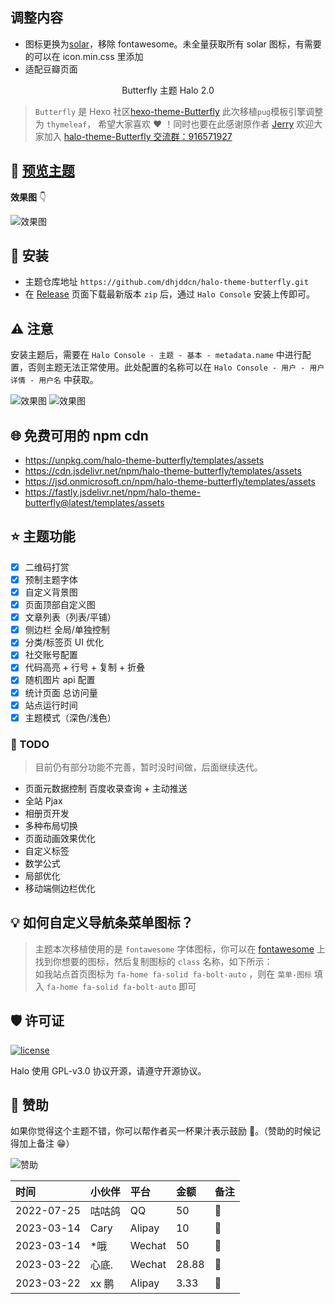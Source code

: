 ## 调整内容

- 图标更换为[solar](https://icon-sets.iconify.design/solar/)，移除 fontawesome。未全量获取所有 solar 图标，有需要的可以在 icon.min.css 里添加
- 适配豆瓣页面

<p align="center">Butterfly 主题 Halo 2.0</p>

> `Butterfly` 是 Hexo 社区[hexo-theme-Butterfly](https://github.com/jerryc127) 此次移植`pug`模板引擎调整为 `thymeleaf`，
> 希望大家喜欢 ❤️ ！同时也要在此感谢原作者 [Jerry](https://github.com/jerryc127)
> 欢迎大家加入 [halo-theme-Butterfly 交流群：916571927](https://jq.qq.com/?_wv=1027&k=LfbGKBVG)

## 👀 [预览主题](https://dhjdd.cn)

**效果图** 👇

![效果图](https://cdn.jsdelivr.net/npm/halo-theme-butterfly/docs/renderings.png)

## 🌈 安装

- 主题仓库地址 `https://github.com/dhjddcn/halo-theme-butterfly.git`
- 在 [Release](https://github.com/dhjddcn/halo-theme-butterfly/releases) 页面下载最新版本 `zip`
  后，通过 `Halo Console` 安装上传即可。

## ⚠️ 注意

安装主题后，需要在 `Halo Console - 主题 - 基本 - metadata.name`
中进行配置，否则主题无法正常使用。此处配置的名称可以在 `Halo Console - 用户 - 用户详情 - 用户名` 中获取。

![效果图](https://cdn.jsdelivr.net/npm/halo-theme-butterfly/docs/user.png)
![效果图](https://cdn.jsdelivr.net/npm/halo-theme-butterfly/docs/metadata.png)

## 🌐 免费可用的 npm cdn

- https://unpkg.com/halo-theme-butterfly/templates/assets
- https://cdn.jsdelivr.net/npm/halo-theme-butterfly/templates/assets
- https://jsd.onmicrosoft.cn/npm/halo-theme-butterfly/templates/assets
- https://fastly.jsdelivr.net/npm/halo-theme-butterfly@latest/templates/assets

## ⭐️ 主题功能

- [x] 二维码打赏
- [x] 预制主题字体
- [x] 自定义背景图
- [x] 页面顶部自定义图
- [x] 文章列表（列表/平铺）
- [x] 侧边栏 全局/单独控制
- [x] 分类/标签页 UI 优化
- [x] 社交账号配置
- [x] 代码高亮 + 行号 + 复制 + 折叠
- [x] 随机图片 api 配置
- [x] 统计页面 总访问量
- [x] 站点运行时间
- [x] 主题模式（深色/浅色）

### 📃 TODO

> 目前仍有部分功能不完善，暂时没时间做，后面继续迭代。

- 页面元数据控制
  百度收录查询 + 主动推送
- 全站 Pjax
- 相册页开发
- 多种布局切换
- 页面动画效果优化
- 自定义标签
- 数学公式
- 局部优化
- 移动端侧边栏优化
  <br>

## 💡 如何自定义导航条菜单图标？

> 主题本次移植使用的是 `fontawesome` 字体图标，你可以在 [fontawesome](https://fontawesome.com/search)
> 上找到你想要的图标，然后复制图标的 `class` 名称，如下所示：<br/>
> 如我站点首页图标为 `fa-home fa-solid fa-bolt-auto` ，则在 `菜单-图标` 填入 `fa-home fa-solid fa-bolt-auto` 即可<br>

## 🛡️ 许可证

[![license](https://img.shields.io/github/license/halo-dev/halo.svg?style=flat-square)](https://github.com/halo-dev/halo/blob/master/LICENSE)

Halo 使用 GPL-v3.0 协议开源，请遵守开源协议。

## 🍹 赞助

如果你觉得这个主题不错，你可以帮作者买一杯果汁表示鼓励 🍹。（赞助的时候记得加上备注 😁）

![赞助](https://cdn.jsdelivr.net/npm/halo-theme-butterfly/docs/sponsor.png)

| 时间       | 小伙伴 | 平台   | 金额  | 备注 |
| :--------- | :----- | :----- | :---- | :--- |
| 2022-07-25 | 咕咕鸽 | QQ     | 50    | 🍹   |
| 2023-03-14 | Cary   | Alipay | 10    | 🍹   |
| 2023-03-14 | \*哦   | Wechat | 50    | 🍹   |
| 2023-03-22 | 心底.  | Wechat | 28.88 | 🍹   |
| 2023-03-22 | xx 鹏  | Alipay | 3.33  | 🍹   |
